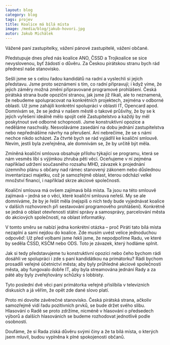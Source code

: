 ```yaml
---
layout: blog
category: blog
tags: projev
title: Koalice má bílá místa
image: /media/blog/jakub-hovori.jpg
autor: Jakub Michálek
---
```


Vážené paní zastupitelky, vážení pánové zastupitelé, vážení občané.

Předstupuje dnes před nás koalice ANO, ČSSD a Trojkoalice se sice nevyslovenou, byť žádostí o důvěru. Za Českou pirátskou stranu bych rád přednesl naše stanovisko.

Sešli jsme se s celou řadou kandidátů na radní a vyslechli si jejich představu. Jsme proto seznámeni s tím, co radní připravují; i když víme, že jejich záměry možná změní připravované programové prohlášení.
Česká pirátská strana bude opoziční stranou, jak jsme již říkali, ale to neznamená, že nebudeme spolupracovat na konkrétních projektech, zejména v odborné oblasti. Už jsme zahájili konkrétní spolupráci v oblasti IT, Opencard apod. Domnívám se, že se jedná v našem městě o takové průšvihy, že by se k jejich vyřešení ideálně mělo spojit celé Zastupitelstvo a každý by měl poskytnout své odborné schopnosti.
Jsme konstruktivní opozice a neděláme naschvály. Nesvoláváme zasedání na dobu jednání zastupitelstva nebo nepřednášíme návrhy na přerušení. Ani nebrečíme, že se s námi nechce nikdo scházet.
Za čtvrté bych se rád vyjádřil ke koaliční smlouvě. Nevím, jestli byla zveřejněna, ale domnívám se, že by určitě být měla.

Zmíněná koaliční smlouva obsahuje přílohu týkající se programu, která se nám vesměs líbí s výjimkou zhruba pěti věcí. Oceňujeme v ní zejména například udržení současného rozsahu MHD, závazek k projednání územního plánu s občany nad rámec stanovený zákonem nebo důslednou inventarizaci majetku, což je samozřejmě oblast, kterou odchází velké množství financí, i například skrze akciové společnosti.

Koaliční smlouva má ovšem zajímavá bílá místa. Ta jsou na této smlouvě zajímavá – jedná se o věci, které koaliční smlouva neřeší. My se ale domníváme, že by je řešit měla (nejspíš o nich tedy bude vyjednávat koalice v dalších rozhovorech při sestavování programového prohlášení). Konkrétně se jedná o oblast otevřenosti státní správy a samosprávy, parcelování města do akciových společností, na oblast informatiky.

V tomto směru se nabízí jedna konkrétní otázka – proč Piráti tato bílá místa nezaplní a sami nejdou do koalice. Zde musím uvést velice jednoduchou odpověď: Už před volbami jsme řekli jsme, že nepodpoříme Radu, ve které by seděla ČSSD, KSČM nebo ODS. Toto je závazek, který hodláme splnit.

Jak si tedy představujeme tu konstruktivní opozici nebo čeho bychom rádi dosáhli ve spolupráci i zde s paní kandidátkou na primátorku? Rádi bychom prosadili veřejné účetnictví města; aby byly průhledné akciové společnosti města, aby fungovalo dobře IT, aby byla streamována jednání Rady a za páté aby byly zveřejňovány schůzky s lobbisty.

Tyto poslední dvě věci paní primátorka veřejně přislíbila v televizních diskusích a já věřím, že opět zde dané slovo platí.

Proto mi dovolte závěrečné stanovisko. Česká pirátská strana, ačkoliv samozřejmě vidí řadu pozitivních prvků, se bude držet svého slibu. Hlasování o Radě se proto zdržíme, nicméně v hlasování o předsedech výborů a dalších hlasováních se budeme rozhodovat jednotlivě podle osobností.

Doufáme, že si Rada získá důvěru svými činy a že ta bílá místa, o kterých jsem  mluvil, budou vyplněna k plné spokojenosti občanů.
